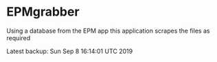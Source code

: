 # EPMgrabber
Using a database from the EPM app this application scrapes the files as required


Latest backup: Sun Sep 8 16:14:01 UTC 2019
